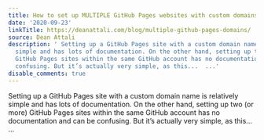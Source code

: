 ```yaml
---
title: How to set up MULTIPLE GitHub Pages websites with custom domains
date: '2020-09-23'
linkTitle: https://deanattali.com/blog/multiple-github-pages-domains/
source: Dean Attali
description: ' Setting up a GitHub Pages site with a custom domain name is relatively
  simple and has lots of documentation. On the other hand, setting up two (or more)
  GitHub Pages sites within the same GitHub account has no documentation and can be
  confusing. But it’s actually very simple, as this...  ...'
disable_comments: true
---
```

 Setting up a GitHub Pages site with a custom domain name is relatively simple and has lots of documentation. On the other hand, setting up two (or more) GitHub Pages sites within the same GitHub account has no documentation and can be confusing. But it’s actually very simple, as this...  ...